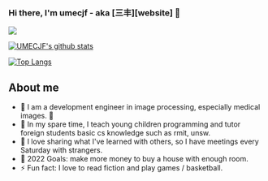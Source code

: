 ### Hi there, I'm umecjf - aka [三丰][website] 👋


![](https://komarev.com/ghpvc/?username=SFUMECJF)



[![UMECJF's github stats](https://github-readme-stats.vercel.app/api?username=SFUMECJF&count_private=true)](https://github.com/SFUMECJF/SFUMECJF)

<!-- [![SFUMECJF's wakatime stats](https://github-readme-stats.vercel.app/api/wakatime?username=SFUMECJF)](https://github.com/luozhouyang/luozhouyang) -->

[![Top Langs](https://github-readme-stats.vercel.app/api/top-langs/?username=SFUMECJF&layout=compact)](https://github.com/SFUMECJF/SFUMECJF)

<!-- [![ZhouYang Luo's github stats](https://github-readme-stats.vercel.app/api/pin?username=luozhouyang&repo=github-readme-stats&show_icons=true)](https://github.com/luozhouyang/github-readme-stats) -->


## About me

- 🌱 I am a development engineer in image processing, especially medical images. 🤣
- 🥅 In my spare time, I teach young children programming and tutor foreign students basic cs knowledge such as rmit, unsw.
- 👯 I love sharing what I've learned with others, so I have meetings every Saturday with strangers.
- 🥅 2022 Goals: make more money to buy a house with enough room. 
- ⚡ Fun fact: I love to read fiction and play games / basketball.
